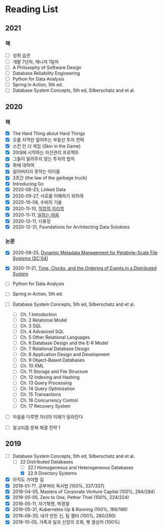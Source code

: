 # Reading List

## 2021

### 책

* [ ] 성취 습관
* [ ] 개발 7년차, 매니저 1일차
* [ ] A Philosophy of Software Design
* [ ] Database Reliability Engineering
* [ ] Python for Data Analysis
* [ ] Spring in Action, 5th ed.
* [ ] Database System Concepts, 5th ed, Silberschatz and et al.

## 2020

### 책

* [x] The Hard Thing about Hard Things
* [x] 오를 지역만 짚어주는 부동산 투자 전략
* [x] 스킨 인 더 게임 (Skin in the Game)
* [x] 20대에 시작하는 자산관리 프로젝트
* [x] 그들이 알려주지 않는 투자의 법칙
* [x] 화에 대하여
* [x] 잃어버리지 못하는 아이들
* [x] 3초간 (the law of the garbage truck)
* [x] Introducing Go
* [x] 2020-08-23, Linked Data
* [x] 2020-09-27, 서로를 이해하기 위하여
* [x] 2020-10-08, 수비의 기술
* [x] 2020-11-10, [직업의 지리학](https://github.com/kyunghoj/reading/wiki/%EC%A7%81%EC%97%85%EC%9D%98-%EC%A7%80%EB%A6%AC%ED%95%99)
* [x] 2020-11-11, [일하는 마음](https://github.com/kyunghoj/reading/wiki/%EC%9D%BC%ED%95%98%EB%8A%94-%EB%A7%88%EC%9D%8C)
* [x] 2020-12-11, 디퓨징
* [x] 2020-12-31, Foundations for Architecting Data Solutions

### 논문

* [x] 2020-08-25, [Dynamic Metadata Management for Petabyte-Scale File Systems (SC'04)](https://www.ssrc.ucsc.edu/media/pubs/bd2de7db1009211e56e1aa1ff91c53782c1e468a.pdf)
* [x] 2020-11-21, [Time, Clocks, and the Ordering of Events in a Distributed System]()


* [ ] Python for Data Analysis
* [ ] Spring in Action, 5th ed.
* [ ] Database System Concepts, 5th ed, Silberschatz and et al.
  * [ ] Ch. 1 Introduction
  * [ ] Ch. 2 Relational Model
  * [ ] Ch. 3 SQL
  * [ ] Ch. 4 Advanced SQL
  * [ ] Ch. 5 Other Relational Languages
  * [ ] Ch. 6 Database Design and the E-R Model
  * [ ] Ch. 7 Relational Database Design
  * [ ] Ch. 8 Application Design and Development
  * [ ] Ch. 9 Object-Based Databases
  * [ ] Ch. 10 XML
  * [ ] Ch. 11 Storage and File Structure
  * [ ] Ch. 12 Indexing and Hashing
  * [ ] Ch. 13 Query Processing
  * [ ] Ch. 14 Query Optimization
  * [ ] Ch. 15 Transactions
  * [ ] Ch. 16 Concurrency Control
  * [ ] Ch. 17 Recovery System

* [ ] 마음을 다루면 자녀의 미래가 달라진다
* [ ] 알고리즘 문제 해결 전략 1


## 2019

* [ ] Database System Concepts, 5th ed, Silberschatz and et al.
  * [ ] 22 Distributed Databases
    * [ ] 22.1 Homogeneous and Heterogeneous Databases
    * [x] 22.9 Directory Systems
* [x] 아직도 가야할 길
* [x] 2019-01-??, 공부머리 독서법 (100%, 337/337)
* [x] 2019-04-05, Masters of Corporate Venture Capital (100%, 284/284)
* [x] 2019-05-05, Zero to One, Pether Thiel (100%, 224/224)
* [x] 2019-05-11, 자기혁명, 박경철 
* [x] 2019-05-31, Kubernetes Up & Running (100%, 166/166)
* [x] 2019-08-30, 내가 만든 신, 팀 켈러 (100%, 280/280)
* [x] 2019-10-05, 가족과 일과 신앙의 조화, 팻 겔싱어 (100%)
